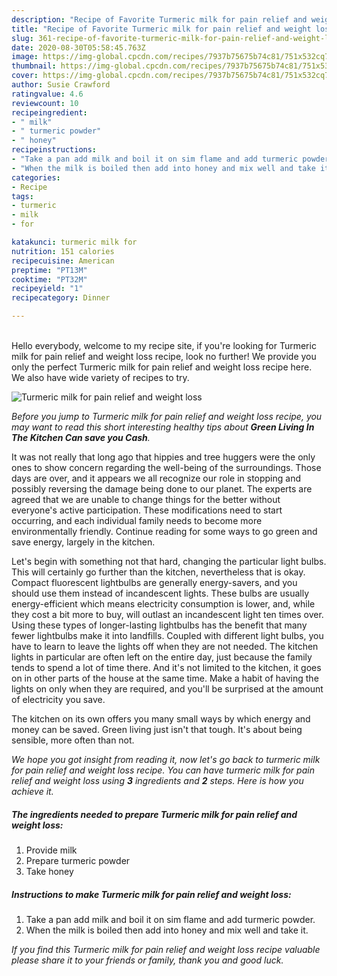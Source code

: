 ```yaml
---
description: "Recipe of Favorite Turmeric milk for pain relief and weight loss"
title: "Recipe of Favorite Turmeric milk for pain relief and weight loss"
slug: 361-recipe-of-favorite-turmeric-milk-for-pain-relief-and-weight-loss
date: 2020-08-30T05:58:45.763Z
image: https://img-global.cpcdn.com/recipes/7937b75675b74c81/751x532cq70/turmeric-milk-for-pain-relief-and-weight-loss-recipe-main-photo.jpg
thumbnail: https://img-global.cpcdn.com/recipes/7937b75675b74c81/751x532cq70/turmeric-milk-for-pain-relief-and-weight-loss-recipe-main-photo.jpg
cover: https://img-global.cpcdn.com/recipes/7937b75675b74c81/751x532cq70/turmeric-milk-for-pain-relief-and-weight-loss-recipe-main-photo.jpg
author: Susie Crawford
ratingvalue: 4.6
reviewcount: 10
recipeingredient:
- " milk"
- " turmeric powder"
- " honey"
recipeinstructions:
- "Take a pan add milk and boil it on sim flame and add turmeric powder."
- "When the milk is boiled then add into honey and mix well and take it."
categories:
- Recipe
tags:
- turmeric
- milk
- for

katakunci: turmeric milk for 
nutrition: 151 calories
recipecuisine: American
preptime: "PT13M"
cooktime: "PT32M"
recipeyield: "1"
recipecategory: Dinner

---
```

<br>
Hello everybody, welcome to my recipe site, if you're looking for Turmeric milk for pain relief and weight loss recipe, look no further! We provide you only the perfect Turmeric milk for pain relief and weight loss recipe here. We also have wide variety of recipes to try.
<br>


![Turmeric milk for pain relief and weight loss](https://img-global.cpcdn.com/recipes/7937b75675b74c81/751x532cq70/turmeric-milk-for-pain-relief-and-weight-loss-recipe-main-photo.jpg)

<i>Before you jump to Turmeric milk for pain relief and weight loss recipe, you may want to read this short interesting healthy tips about 
<strong>Green Living In The Kitchen Can save you Cash</strong>.</i>
</br>

It was not really that long ago that hippies and tree huggers were the only ones to show concern regarding the well-being of the surroundings. Those days are over, and it appears we all recognize our role in stopping and possibly reversing the damage being done to our planet. The experts are agreed that we are unable to change things for the better without everyone's active participation. These modifications need to start occurring, and each individual family needs to become more environmentally friendly. Continue reading for some ways to go green and save energy, largely in the kitchen.

Let's begin with something not that hard, changing the particular light bulbs. This will certainly go further than the kitchen, nevertheless that is okay. Compact fluorescent lightbulbs are generally energy-savers, and you should use them instead of incandescent lights. These bulbs are usually energy-efficient which means electricity consumption is lower, and, while they cost a bit more to buy, will outlast an incandescent light ten times over. Using these types of longer-lasting lightbulbs has the benefit that many fewer lightbulbs make it into landfills. Coupled with different light bulbs, you have to learn to leave the lights off when they are not needed. The kitchen lights in particular are often left on the entire day, just because the family tends to spend a lot of time there. And it's not limited to the kitchen, it goes on in other parts of the house at the same time. Make a habit of having the lights on only when they are required, and you'll be surprised at the amount of electricity you save.

The kitchen on its own offers you many small ways by which energy and money can be saved. Green living just isn't that tough. It's about being sensible, more often than not.


<i>We hope you got insight from reading it, now let's go back to turmeric milk for pain relief and weight loss recipe. You can have turmeric milk for pain relief and weight loss using <strong>3</strong> ingredients and <strong>2</strong> steps. Here is how you achieve it.
</i>

##### The ingredients needed to prepare Turmeric milk for pain relief and weight loss:

1. Provide  milk
1. Prepare  turmeric powder
1. Take  honey


##### Instructions to make Turmeric milk for pain relief and weight loss:

1. Take a pan add milk and boil it on sim flame and add turmeric powder.
1. When the milk is boiled then add into honey and mix well and take it.


<i>If you find this Turmeric milk for pain relief and weight loss recipe valuable please share it to your friends or family, thank you and good luck.</i>
